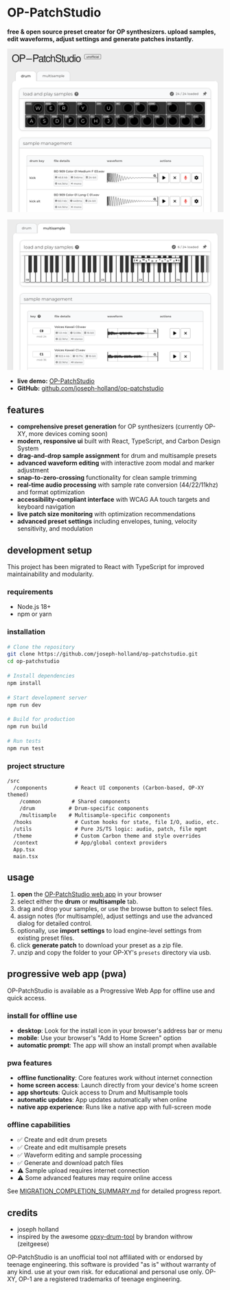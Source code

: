 # OP-PatchStudio

**free & open source preset creator for OP synthesizers. upload samples, edit waveforms, adjust settings and generate patches instantly.**

![OP-PatchStudio Preview](public/assets/preview-image.png)


![OP-PatchStudio Preview](public/assets/preview-image-2.png)

- **live demo:** [OP-PatchStudio](https://op-patch.studio/)
- **GitHub:** [github.com/joseph-holland/op-patchstudio](https://github.com/joseph-holland/op-patchstudio)

## features

- **comprehensive preset generation** for OP synthesizers (currently OP-XY, more devices coming soon)
- **modern, responsive ui** built with React, TypeScript, and Carbon Design System  
- **drag-and-drop sample assignment** for drum and multisample presets
- **advanced waveform editing** with interactive zoom modal and marker adjustment
- **snap-to-zero-crossing** functionality for clean sample trimming
- **real-time audio processing** with sample rate conversion (44/22/11khz) and format optimization
- **accessibility-compliant interface** with WCAG AA touch targets and keyboard navigation
- **live patch size monitoring** with optimization recommendations
- **advanced preset settings** including envelopes, tuning, velocity sensitivity, and modulation

## development setup

This project has been migrated to React with TypeScript for improved maintainability and modularity.

### requirements

- Node.js 18+ 
- npm or yarn

### installation

```bash
# Clone the repository
git clone https://github.com/joseph-holland/op-patchstudio.git
cd op-patchstudio

# Install dependencies
npm install

# Start development server
npm run dev

# Build for production
npm run build

# Run tests
npm run test
```

### project structure

```
/src
  /components         # React UI components (Carbon-based, OP-XY themed)
    /common          # Shared components
    /drum           # Drum-specific components
    /multisample    # Multisample-specific components
  /hooks              # Custom hooks for state, file I/O, audio, etc.
  /utils              # Pure JS/TS logic: audio, patch, file mgmt
  /theme              # Custom Carbon theme and style overrides
  /context            # App/global context providers
  App.tsx
  main.tsx
```

## usage

1. **open** the [OP-PatchStudio web app](https://op-patch.studio/) in your browser
2. select either the **drum** or **multisample** tab.
3. drag and drop your samples, or use the browse button to select files.
4. assign notes (for multisample), adjust settings and use the advanced dialog for detailed control.
5. optionally, use **import settings** to load engine-level settings from existing preset files.
6. click **generate patch** to download your preset as a zip file.
7. unzip and copy the folder to your OP-XY's `presets` directory via usb.

## progressive web app (pwa)

OP-PatchStudio is available as a Progressive Web App for offline use and quick access.

### install for offline use

- **desktop**: Look for the install icon in your browser's address bar or menu
- **mobile**: Use your browser's "Add to Home Screen" option
- **automatic prompt**: The app will show an install prompt when available

### pwa features

- **offline functionality**: Core features work without internet connection
- **home screen access**: Launch directly from your device's home screen
- **app shortcuts**: Quick access to Drum and Multisample tools
- **automatic updates**: App updates automatically when online
- **native app experience**: Runs like a native app with full-screen mode

### offline capabilities

- ✅ Create and edit drum presets
- ✅ Create and edit multisample presets  
- ✅ Waveform editing and sample processing
- ✅ Generate and download patch files
- ⚠️ Sample upload requires internet connection
- ⚠️ Some advanced features may require online access


See [MIGRATION_COMPLETION_SUMMARY.md](MIGRATION_COMPLETION_SUMMARY.md) for detailed progress report.

## credits

- joseph holland
- inspired by the awesome [opxy-drum-tool](https://buba447.github.io/opxy-drum-tool/) by brandon withrow (zeitgeese)

OP-PatchStudio is an unofficial tool not affiliated with or endorsed by teenage engineering.
this software is provided "as is" without warranty of any kind. use at your own risk. for educational and personal use only.
OP-XY, OP-1 are a registered trademarks of teenage engineering.

